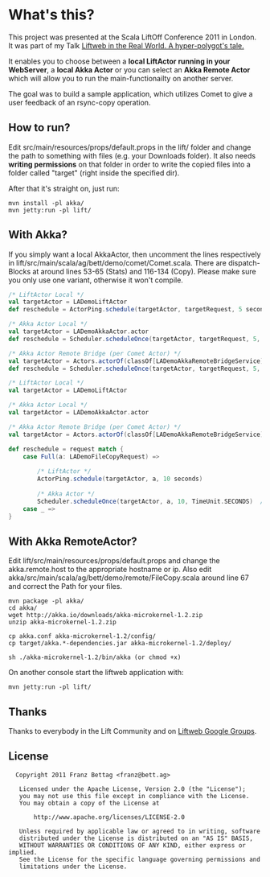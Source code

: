 What's this?
=======


This project was presented at the Scala LiftOff Conference 2011 in London.
It was part of my Talk [Liftweb in the Real World. A hyper-polygot's tale.](http://goodstuff.im/fbettag-liftweb-in-the-real-world-a-hyper-pol)

It enables you to choose between a **local LiftActor running in your WebServer**, a **local Akka Actor** or you can select an **Akka Remote Actor** which will allow you to run the main-functionailty on another server.

The goal was to build a sample application, which utilizes Comet to give a user feedback of an rsync-copy operation.


## How to run?

Edit src/main/resources/props/default.props in the lift/ folder and change the path to something with files (e.g. your Downloads folder). It also needs **writing permissions** on that folder in order to write the copied files into a folder called "target" (right inside the specified dir).

After that it's straight on, just run:

```
mvn install -pl akka/
mvn jetty:run -pl lift/
```


## With Akka?

If you simply want a local AkkaActor, then uncomment the lines respectively in lift/src/main/scala/ag/bett/demo/comet/Comet.scala. There are dispatch-Blocks at around lines 53-65 (Stats) and 116-134 (Copy). Please make sure you only use one variant, otherwise it won't compile.

````scala
/* LiftActor Local */
val targetActor = LADemoLiftActor
def reschedule = ActorPing.schedule(targetActor, targetRequest, 5 seconds)

/* Akka Actor Local */
val targetActor = LADemoAkkaActor.actor
def reschedule = Scheduler.scheduleOnce(targetActor, targetRequest, 5, TimeUnit.SECONDS)

/* Akka Actor Remote Bridge (per Comet Actor) */
val targetActor = Actors.actorOf(classOf[LADemoAkkaRemoteBridgeService]).start()    
def reschedule = Scheduler.scheduleOnce(targetActor, targetRequest, 5, TimeUnit.SECONDS)
````

````scala
/* LiftActor Local */
val targetActor = LADemoLiftActor

/* Akka Actor Local */
val targetActor = LADemoAkkaActor.actor

/* Akka Actor Remote Bridge (per Comet Actor) */
val targetActor = Actors.actorOf(classOf[LADemoAkkaRemoteBridgeService]).start()    

def reschedule = request match {
    case Full(a: LADemoFileCopyRequest) =>
    
        /* LiftActor */
        ActorPing.schedule(targetActor, a, 10 seconds)
        
        /* Akka Actor */
        Scheduler.scheduleOnce(targetActor, a, 10, TimeUnit.SECONDS)  // AkkaActor
    case _ =>
}
````


## With Akka RemoteActor?

Edit lift/src/main/resources/props/default.props and change the akka.remote.host to the appropriate hostname or ip. Also edit akka/src/main/scala/ag/bett/demo/remote/FileCopy.scala around line 67 and correct the Path for your files.

```
mvn package -pl akka/
cd akka/
wget http://akka.io/downloads/akka-microkernel-1.2.zip
unzip akka-microkernel-1.2.zip

cp akka.conf akka-microkernel-1.2/config/
cp target/akka.*-dependencies.jar akka-microkernel-1.2/deploy/

sh ./akka-microkernel-1.2/bin/akka (or chmod +x)
```

On another console start the liftweb application with:

````mvn jetty:run -pl lift/````


## Thanks

Thanks to everybody in the Lift Community and on [Liftweb Google Groups](http://groups.google.com/group/liftweb).


## License

```
  Copyright 2011 Franz Bettag <franz@bett.ag>

   Licensed under the Apache License, Version 2.0 (the "License");
   you may not use this file except in compliance with the License.
   You may obtain a copy of the License at

       http://www.apache.org/licenses/LICENSE-2.0

   Unless required by applicable law or agreed to in writing, software
   distributed under the License is distributed on an "AS IS" BASIS,
   WITHOUT WARRANTIES OR CONDITIONS OF ANY KIND, either express or implied.
   See the License for the specific language governing permissions and
   limitations under the License.

```

